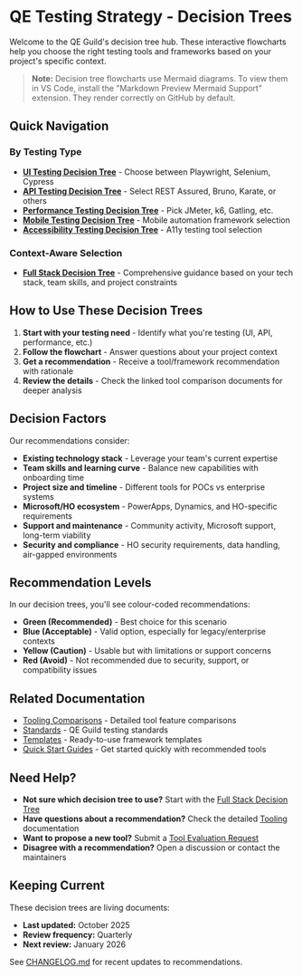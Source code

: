 # QE Testing Strategy - Decision Trees

Welcome to the QE Guild's decision tree hub. These interactive flowcharts help you choose the right testing tools and frameworks based on your project's specific context.

> **Note:** Decision tree flowcharts use Mermaid diagrams. To view them in VS Code, install the "Markdown Preview Mermaid Support" extension. They render correctly on GitHub by default.

## Quick Navigation

### By Testing Type
- **[UI Testing Decision Tree](./ui-testing-decision.md)** - Choose between Playwright, Selenium, Cypress
- **[API Testing Decision Tree](./api-testing-decision.md)** - Select REST Assured, Bruno, Karate, or others
- **[Performance Testing Decision Tree](./performance-decision.md)** - Pick JMeter, k6, Gatling, etc.
- **[Mobile Testing Decision Tree](./mobile-decision.md)** - Mobile automation framework selection
- **[Accessibility Testing Decision Tree](./accessibility-decision.md)** - A11y testing tool selection

### Context-Aware Selection
- **[Full Stack Decision Tree](./full-stack-decision.md)** - Comprehensive guidance based on your tech stack, team skills, and project constraints

## How to Use These Decision Trees

1. **Start with your testing need** - Identify what you're testing (UI, API, performance, etc.)
2. **Follow the flowchart** - Answer questions about your project context
3. **Get a recommendation** - Receive a tool/framework recommendation with rationale
4. **Review the details** - Check the linked tool comparison documents for deeper analysis

## Decision Factors

Our recommendations consider:

- **Existing technology stack** - Leverage your team's current expertise
- **Team skills and learning curve** - Balance new capabilities with onboarding time
- **Project size and timeline** - Different tools for POCs vs enterprise systems
- **Microsoft/HO ecosystem** - PowerApps, Dynamics, and HO-specific requirements
- **Support and maintenance** - Community activity, Microsoft support, long-term viability
- **Security and compliance** - HO security requirements, data handling, air-gapped environments

## Recommendation Levels

In our decision trees, you'll see colour-coded recommendations:

-  **Green (Recommended)** - Best choice for this scenario
-  **Blue (Acceptable)** - Valid option, especially for legacy/enterprise contexts
-  **Yellow (Caution)** - Usable but with limitations or support concerns
-  **Red (Avoid)** - Not recommended due to security, support, or compatibility issues

## Related Documentation

- [Tooling Comparisons](/docs/tooling/) - Detailed tool feature comparisons
- [Standards](/docs/standards/) - QE Guild testing standards
- [Templates](/templates/) - Ready-to-use framework templates
- [Quick Start Guides](./quick-start-guides/) - Get started quickly with recommended tools

## Need Help?

- **Not sure which decision tree to use?** Start with the [Full Stack Decision Tree](./full-stack-decision.md)
- **Have questions about a recommendation?** Check the detailed [Tooling](/docs/tooling/) documentation
- **Want to propose a new tool?** Submit a [Tool Evaluation Request](/.github/ISSUE_TEMPLATE/tool_evaluation.yml)
- **Disagree with a recommendation?** Open a discussion or contact the maintainers

## Keeping Current

These decision trees are living documents:
- **Last updated:** October 2025
- **Review frequency:** Quarterly
- **Next review:** January 2026

See [CHANGELOG.md](/CHANGELOG.md) for recent updates to recommendations.

